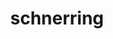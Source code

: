 ---
title: schnerring
github: https://github.com/schnerring
mode: dark
transition: 3s
archetype:
  - Little Bit of Everything
---